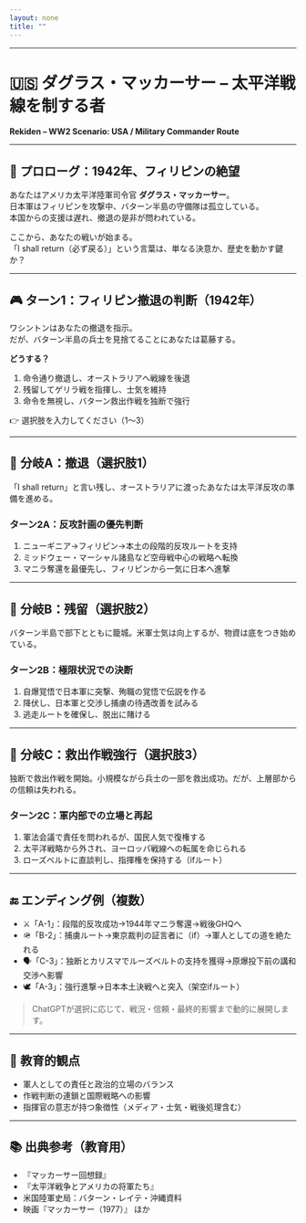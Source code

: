 ```yaml
---
layout: none
title: ""
---
```

    
---

# 🇺🇸 ダグラス・マッカーサー – 太平洋戦線を制する者  
**Rekiden – WW2 Scenario: USA / Military Commander Route**

---

## 📜 プロローグ：1942年、フィリピンの絶望

あなたはアメリカ太平洋陸軍司令官 **ダグラス・マッカーサー**。  
日本軍はフィリピンを攻撃中、バターン半島の守備隊は孤立している。  
本国からの支援は遅れ、撤退の是非が問われている。

ここから、あなたの戦いが始まる。  
「I shall return（必ず戻る）」という言葉は、単なる決意か、歴史を動かす鍵か？

---

## 🎮 ターン1：フィリピン撤退の判断（1942年）

ワシントンはあなたの撤退を指示。  
だが、バターン半島の兵士を見捨てることにあなたは葛藤する。

**どうする？**

1. 命令通り撤退し、オーストラリアへ戦線を後退  
2. 残留してゲリラ戦を指揮し、士気を維持  
3. 命令を無視し、バターン救出作戦を独断で強行

👉 選択肢を入力してください（1〜3）

---

## 🔁 分岐A：撤退（選択肢1）

「I shall return」と言い残し、オーストラリアに渡ったあなたは太平洋反攻の準備を進める。

### ターン2A：反攻計画の優先判断

1. ニューギニア→フィリピン→本土の段階的反攻ルートを支持  
2. ミッドウェー・マーシャル諸島など空母戦中心の戦略へ転換  
3. マニラ奪還を最優先し、フィリピンから一気に日本へ進撃

---

## 🔁 分岐B：残留（選択肢2）

バターン半島で部下とともに籠城。米軍士気は向上するが、物資は底をつき始めている。

### ターン2B：極限状況での決断

1. 自爆覚悟で日本軍に突撃、殉職の覚悟で伝説を作る  
2. 降伏し、日本軍と交渉し捕虜の待遇改善を試みる  
3. 逃走ルートを確保し、脱出に賭ける

---

## 🔁 分岐C：救出作戦強行（選択肢3）

独断で救出作戦を開始。小規模ながら兵士の一部を救出成功。だが、上層部からの信頼は失われる。

### ターン2C：軍内部での立場と再起

1. 軍法会議で責任を問われるが、国民人気で復権する  
2. 太平洋戦略から外され、ヨーロッパ戦線への転属を命じられる  
3. ローズベルトに直談判し、指揮権を保持する（ifルート）

---

## 🔚 エンディング例（複数）

- ⚔️「A-1」：段階的反攻成功→1944年マニラ奪還→戦後GHQへ
- 🪖「B-2」：捕虜ルート→東京裁判の証言者に（if）→軍人としての道を絶たれる
- 🗣️「C-3」：独断とカリスマでルーズベルトの支持を獲得→原爆投下前の講和交渉へ影響
- 🕊️「A-3」：強行進撃→日本本土決戦へと突入（架空ifルート）

> ChatGPTが選択に応じて、戦況・信頼・最終的影響まで動的に展開します。

---

## 🧠 教育的観点

- 軍人としての責任と政治的立場のバランス  
- 作戦判断の連鎖と国際戦略への影響  
- 指揮官の意志が持つ象徴性（メディア・士気・戦後処理含む）

---

## 📚 出典参考（教育用）

- 『マッカーサー回想録』  
- 『太平洋戦争とアメリカの将軍たち』  
- 米国陸軍史局：バターン・レイテ・沖縄資料  
- 映画『マッカーサー（1977）』 ほか
